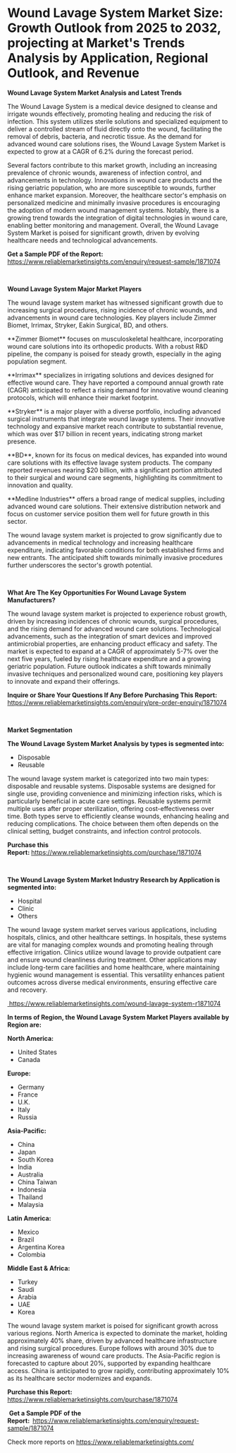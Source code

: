 <p><h1>Wound Lavage System Market Size: Growth Outlook from 2025 to 2032, projecting at Market's Trends Analysis by Application, Regional Outlook, and Revenue</h1></p><p><strong>Wound Lavage System Market Analysis and Latest Trends</strong></p>
<p><p>The Wound Lavage System is a medical device designed to cleanse and irrigate wounds effectively, promoting healing and reducing the risk of infection. This system utilizes sterile solutions and specialized equipment to deliver a controlled stream of fluid directly onto the wound, facilitating the removal of debris, bacteria, and necrotic tissue. As the demand for advanced wound care solutions rises, the Wound Lavage System Market is expected to grow at a CAGR of 6.2% during the forecast period. </p><p>Several factors contribute to this market growth, including an increasing prevalence of chronic wounds, awareness of infection control, and advancements in technology. Innovations in wound care products and the rising geriatric population, who are more susceptible to wounds, further enhance market expansion. Moreover, the healthcare sector's emphasis on personalized medicine and minimally invasive procedures is encouraging the adoption of modern wound management systems. Notably, there is a growing trend towards the integration of digital technologies in wound care, enabling better monitoring and management. Overall, the Wound Lavage System Market is poised for significant growth, driven by evolving healthcare needs and technological advancements.</p></p>
<p><strong>Get a Sample PDF of the Report:&nbsp;</strong> <a href="https://www.reliablemarketinsights.com/enquiry/request-sample/1871074?utm_campaign=1938&utm_medium=2&utm_source=Github&utm_content=ia&utm_term=05032025&utm_id=wound-lavage-system">https://www.reliablemarketinsights.com/enquiry/request-sample/1871074</a></p>
<p>&nbsp;</p>
<p><strong>Wound Lavage System Major Market Players</strong></p>
<p><p>The wound lavage system market has witnessed significant growth due to increasing surgical procedures, rising incidence of chronic wounds, and advancements in wound care technologies. Key players include Zimmer Biomet, Irrimax, Stryker, Eakin Surgical, BD, and others.</p><p>**Zimmer Biomet** focuses on musculoskeletal healthcare, incorporating wound care solutions into its orthopedic products. With a robust R&D pipeline, the company is poised for steady growth, especially in the aging population segment.</p><p>**Irrimax** specializes in irrigating solutions and devices designed for effective wound care. They have reported a compound annual growth rate (CAGR) anticipated to reflect a rising demand for innovative wound cleaning protocols, which will enhance their market footprint.</p><p>**Stryker** is a major player with a diverse portfolio, including advanced surgical instruments that integrate wound lavage systems. Their innovative technology and expansive market reach contribute to substantial revenue, which was over $17 billion in recent years, indicating strong market presence.</p><p>**BD**, known for its focus on medical devices, has expanded into wound care solutions with its effective lavage system products. The company reported revenues nearing $20 billion, with a significant portion attributed to their surgical and wound care segments, highlighting its commitment to innovation and quality.</p><p>**Medline Industries** offers a broad range of medical supplies, including advanced wound care solutions. Their extensive distribution network and focus on customer service position them well for future growth in this sector.</p><p>The wound lavage system market is projected to grow significantly due to advancements in medical technology and increasing healthcare expenditure, indicating favorable conditions for both established firms and new entrants. The anticipated shift towards minimally invasive procedures further underscores the sector's growth potential.</p></p>
<p>&nbsp;</p>
<p><strong>What Are The Key Opportunities For Wound Lavage System Manufacturers?</strong></p>
<p><p>The wound lavage system market is projected to experience robust growth, driven by increasing incidences of chronic wounds, surgical procedures, and the rising demand for advanced wound care solutions. Technological advancements, such as the integration of smart devices and improved antimicrobial properties, are enhancing product efficacy and safety. The market is expected to expand at a CAGR of approximately 5-7% over the next five years, fueled by rising healthcare expenditure and a growing geriatric population. Future outlook indicates a shift towards minimally invasive techniques and personalized wound care, positioning key players to innovate and expand their offerings.</p></p>
<p><strong>Inquire or Share Your Questions If Any Before Purchasing This Report:</strong> <a href="https://www.reliablemarketinsights.com/enquiry/pre-order-enquiry/1871074?utm_campaign=1938&utm_medium=2&utm_source=Github&utm_content=ia&utm_term=05032025&utm_id=wound-lavage-system">https://www.reliablemarketinsights.com/enquiry/pre-order-enquiry/1871074</a></p>
<p>&nbsp;</p>
<p><strong>Market Segmentation</strong></p>
<p><strong>The Wound Lavage System Market Analysis by types is segmented into:</strong></p>
<p><ul><li>Disposable</li><li>Reusable</li></ul></p>
<p><p>The wound lavage system market is categorized into two main types: disposable and reusable systems. Disposable systems are designed for single use, providing convenience and minimizing infection risks, which is particularly beneficial in acute care settings. Reusable systems permit multiple uses after proper sterilization, offering cost-effectiveness over time. Both types serve to efficiently cleanse wounds, enhancing healing and reducing complications. The choice between them often depends on the clinical setting, budget constraints, and infection control protocols.</p></p>
<p><strong>Purchase this Report:&nbsp;</strong><a href="https://www.reliablemarketinsights.com/purchase/1871074?utm_campaign=1938&utm_medium=2&utm_source=Github&utm_content=ia&utm_term=05032025&utm_id=wound-lavage-system">https://www.reliablemarketinsights.com/purchase/1871074</a></p>
<p>&nbsp;</p>
<p><strong>The Wound Lavage System Market Industry Research by Application is segmented into:</strong></p>
<p><ul><li>Hospital</li><li>Clinic</li><li>Others</li></ul></p>
<p><p>The wound lavage system market serves various applications, including hospitals, clinics, and other healthcare settings. In hospitals, these systems are vital for managing complex wounds and promoting healing through effective irrigation. Clinics utilize wound lavage to provide outpatient care and ensure wound cleanliness during treatment. Other applications may include long-term care facilities and home healthcare, where maintaining hygienic wound management is essential. This versatility enhances patient outcomes across diverse medical environments, ensuring effective care and recovery.</p></p>
<p><a href="https://www.reliablemarketinsights.com/wound-lavage-system-r1871074?utm_campaign=1938&utm_medium=2&utm_source=Github&utm_content=ia&utm_term=05032025&utm_id=wound-lavage-system">&nbsp;https://www.reliablemarketinsights.com/wound-lavage-system-r1871074</a></p>
<p><strong>In terms of Region, the Wound Lavage System Market Players available by Region are:</strong></p>
<p>
    <p> <strong> North America: </strong>
        <ul>
            <li>United States</li>
            <li>Canada</li>
        </ul>
        </p> 
    <p> <strong> Europe: </strong>
        <ul>
            <li>Germany</li>
            <li>France</li>
            <li>U.K.</li>
            <li>Italy</li>
            <li>Russia</li>
        </ul>
        </p> 
    <p> <strong> Asia-Pacific: </strong>
        <ul>
            <li>China</li>
            <li>Japan</li>
            <li>South Korea</li>
            <li>India</li>
            <li>Australia</li>
            <li>China Taiwan</li>
            <li>Indonesia</li>
            <li>Thailand</li>
            <li>Malaysia</li>
        </ul>
        </p> 
    <p> <strong> Latin America: </strong>
        <ul>
            <li>Mexico</li>
            <li>Brazil</li>
            <li>Argentina Korea</li>
            <li>Colombia</li>
        </ul>
        </p> 
    <p> <strong> Middle East & Africa: </strong>
        <ul>
            <li>Turkey</li>
            <li>Saudi</li>
            <li>Arabia</li>
            <li>UAE</li>
            <li>Korea</li>
        </ul>
    </p>
    </p>
<p><p>The wound lavage system market is poised for significant growth across various regions. North America is expected to dominate the market, holding approximately 40% share, driven by advanced healthcare infrastructure and rising surgical procedures. Europe follows with around 30% due to increasing awareness of wound care products. The Asia-Pacific region is forecasted to capture about 20%, supported by expanding healthcare access. China is anticipated to grow rapidly, contributing approximately 10% as its healthcare sector modernizes and expands.</p></p>
<p><strong>Purchase this Report: </strong><a href="https://www.reliablemarketinsights.com/purchase/1871074?utm_campaign=1938&utm_medium=2&utm_source=Github&utm_content=ia&utm_term=05032025&utm_id=wound-lavage-system">https://www.reliablemarketinsights.com/purchase/1871074</a></p>
<p>&nbsp;<strong>Get a Sample PDF of the Report:&nbsp;&nbsp;</strong><a href="https://www.reliablemarketinsights.com/enquiry/request-sample/1871074?utm_campaign=1938&utm_medium=2&utm_source=Github&utm_content=ia&utm_term=05032025&utm_id=wound-lavage-system">https://www.reliablemarketinsights.com/enquiry/request-sample/1871074</a></p>
<p><strong></strong></p>
<p>Check more reports on <a href="https://www.reliablemarketinsights.com/?utm_campaign=1938&utm_medium=2&utm_source=Github&utm_content=ia&utm_term=05032025&utm_id=wound-lavage-system">https://www.reliablemarketinsights.com/</a></p>